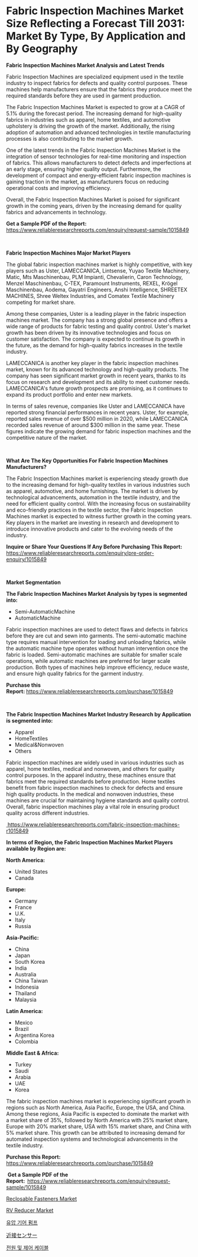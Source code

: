 <p><h1>Fabric Inspection Machines Market Size Reflecting a Forecast Till 2031: Market By Type, By Application and By Geography</h1></p><p><strong>Fabric Inspection Machines Market Analysis and Latest Trends</strong></p>
<p><p>Fabric Inspection Machines are specialized equipment used in the textile industry to inspect fabrics for defects and quality control purposes. These machines help manufacturers ensure that the fabrics they produce meet the required standards before they are used in garment production.</p><p>The Fabric Inspection Machines Market is expected to grow at a CAGR of 5.1% during the forecast period. The increasing demand for high-quality fabrics in industries such as apparel, home textiles, and automotive upholstery is driving the growth of the market. Additionally, the rising adoption of automation and advanced technologies in textile manufacturing processes is also contributing to the market growth.</p><p>One of the latest trends in the Fabric Inspection Machines Market is the integration of sensor technologies for real-time monitoring and inspection of fabrics. This allows manufacturers to detect defects and imperfections at an early stage, ensuring higher quality output. Furthermore, the development of compact and energy-efficient fabric inspection machines is gaining traction in the market, as manufacturers focus on reducing operational costs and improving efficiency.</p><p>Overall, the Fabric Inspection Machines Market is poised for significant growth in the coming years, driven by the increasing demand for quality fabrics and advancements in technology.</p></p>
<p><strong>Get a Sample PDF of the Report:&nbsp;</strong> <a href="https://www.reliableresearchreports.com/enquiry/request-sample/1015849">https://www.reliableresearchreports.com/enquiry/request-sample/1015849</a></p>
<p>&nbsp;</p>
<p><strong>Fabric Inspection Machines Major Market Players</strong></p>
<p><p>The global fabric inspection machines market is highly competitive, with key players such as Uster, LAMECCANICA, Lintsense, Yuyao Textile Machinery, Matic, Mts Maschinenbau, PLM Impianti, Chevalierin, Caron Technology, Menzel Maschinenbau, C-TEX, Paramount Instruments, REXEL, Krögel Maschinenbau, Aodema, Gayatri Engineers, Anshi Intelligence, SHREETEX MACHINES, Shree Weltex Industries, and Comatex Textile Machinery competing for market share.</p><p>Among these companies, Uster is a leading player in the fabric inspection machines market. The company has a strong global presence and offers a wide range of products for fabric testing and quality control. Uster's market growth has been driven by its innovative technologies and focus on customer satisfaction. The company is expected to continue its growth in the future, as the demand for high-quality fabrics increases in the textile industry.</p><p>LAMECCANICA is another key player in the fabric inspection machines market, known for its advanced technology and high-quality products. The company has seen significant market growth in recent years, thanks to its focus on research and development and its ability to meet customer needs. LAMECCANICA's future growth prospects are promising, as it continues to expand its product portfolio and enter new markets.</p><p>In terms of sales revenue, companies like Uster and LAMECCANICA have reported strong financial performances in recent years. Uster, for example, reported sales revenue of over $500 million in 2020, while LAMECCANICA recorded sales revenue of around $300 million in the same year. These figures indicate the growing demand for fabric inspection machines and the competitive nature of the market.</p></p>
<p>&nbsp;</p>
<p><strong>What Are The Key Opportunities For Fabric Inspection Machines Manufacturers?</strong></p>
<p><p>The Fabric Inspection Machines market is experiencing steady growth due to the increasing demand for high-quality textiles in various industries such as apparel, automotive, and home furnishings. The market is driven by technological advancements, automation in the textile industry, and the need for efficient quality control. With the increasing focus on sustainability and eco-friendly practices in the textile sector, the Fabric Inspection Machines market is expected to witness further growth in the coming years. Key players in the market are investing in research and development to introduce innovative products and cater to the evolving needs of the industry.</p></p>
<p><strong>Inquire or Share Your Questions If Any Before Purchasing This Report:</strong> <a href="https://www.reliableresearchreports.com/enquiry/pre-order-enquiry/1015849">https://www.reliableresearchreports.com/enquiry/pre-order-enquiry/1015849</a></p>
<p>&nbsp;</p>
<p><strong>Market Segmentation</strong></p>
<p><strong>The Fabric Inspection Machines Market Analysis by types is segmented into:</strong></p>
<p><ul><li>Semi-AutomaticMachine</li><li>AutomaticMachine</li></ul></p>
<p><p>Fabric inspection machines are used to detect flaws and defects in fabrics before they are cut and sewn into garments. The semi-automatic machine type requires manual intervention for loading and unloading fabrics, while the automatic machine type operates without human intervention once the fabric is loaded. Semi-automatic machines are suitable for smaller scale operations, while automatic machines are preferred for larger scale production. Both types of machines help improve efficiency, reduce waste, and ensure high quality fabrics for the garment industry.</p></p>
<p><strong>Purchase this Report:&nbsp;</strong><a href="https://www.reliableresearchreports.com/purchase/1015849">https://www.reliableresearchreports.com/purchase/1015849</a></p>
<p>&nbsp;</p>
<p><strong>The Fabric Inspection Machines Market Industry Research by Application is segmented into:</strong></p>
<p><ul><li>Apparel</li><li>HomeTextiles</li><li>Medical&Nonwoven</li><li>Others</li></ul></p>
<p><p>Fabric inspection machines are widely used in various industries such as apparel, home textiles, medical and nonwoven, and others for quality control purposes. In the apparel industry, these machines ensure that fabrics meet the required standards before production. Home textiles benefit from fabric inspection machines to check for defects and ensure high quality products. In the medical and nonwoven industries, these machines are crucial for maintaining hygiene standards and quality control. Overall, fabric inspection machines play a vital role in ensuring product quality across different industries.</p></p>
<p><a href="https://www.reliableresearchreports.com/fabric-inspection-machines-r1015849">&nbsp;https://www.reliableresearchreports.com/fabric-inspection-machines-r1015849</a></p>
<p><strong>In terms of Region, the Fabric Inspection Machines Market Players available by Region are:</strong></p>
<p>
    <p> <strong> North America: </strong>
        <ul>
            <li>United States</li>
            <li>Canada</li>
        </ul>
        </p> 
    <p> <strong> Europe: </strong>
        <ul>
            <li>Germany</li>
            <li>France</li>
            <li>U.K.</li>
            <li>Italy</li>
            <li>Russia</li>
        </ul>
        </p> 
    <p> <strong> Asia-Pacific: </strong>
        <ul>
            <li>China</li>
            <li>Japan</li>
            <li>South Korea</li>
            <li>India</li>
            <li>Australia</li>
            <li>China Taiwan</li>
            <li>Indonesia</li>
            <li>Thailand</li>
            <li>Malaysia</li>
        </ul>
        </p> 
    <p> <strong> Latin America: </strong>
        <ul>
            <li>Mexico</li>
            <li>Brazil</li>
            <li>Argentina Korea</li>
            <li>Colombia</li>
        </ul>
        </p> 
    <p> <strong> Middle East & Africa: </strong>
        <ul>
            <li>Turkey</li>
            <li>Saudi</li>
            <li>Arabia</li>
            <li>UAE</li>
            <li>Korea</li>
        </ul>
    </p>
    </p>
<p><p>The fabric inspection machines market is experiencing significant growth in regions such as North America, Asia Pacific, Europe, the USA, and China. Among these regions, Asia Pacific is expected to dominate the market with a market share of 35%, followed by North America with 25% market share, Europe with 20% market share, USA with 15% market share, and China with 5% market share. This growth can be attributed to increasing demand for automated inspection systems and technological advancements in the textile industry.</p></p>
<p><strong>Purchase this Report: </strong><a href="https://www.reliableresearchreports.com/purchase/1015849">https://www.reliableresearchreports.com/purchase/1015849</a></p>
<p>&nbsp;<strong>Get a Sample PDF of the Report:&nbsp;&nbsp;</strong><a href="https://www.reliableresearchreports.com/enquiry/request-sample/1015849">https://www.reliableresearchreports.com/enquiry/request-sample/1015849</a></p>
<p><strong></strong></p>
<p><p><a href="https://github.com/Glendatilghmankmgz0rbhwpy/Market-Research-Report-List-2/blob/main/reclosable-fasteners-market.md">Reclosable Fasteners Market</a></p><p><a href="https://github.com/dx0328/Market-Research-Report-List-2/blob/main/rv-reducer-market.md">RV Reducer Market</a></p><p><a href="https://github.com/CliftonFisher9067/Market-Research-Report-List-1/blob/main/279868524546.md">유압 기어 펌프</a></p><p><a href="https://github.com/ReganWisoky2023/Market-Research-Report-List-1/blob/main/380812826460.md">近接センサー</a></p><p><a href="https://github.com/fernandotryO5lson96765/Market-Research-Report-List-1/blob/main/322345424547.md">전원 및 제어 케이블</a></p></p>